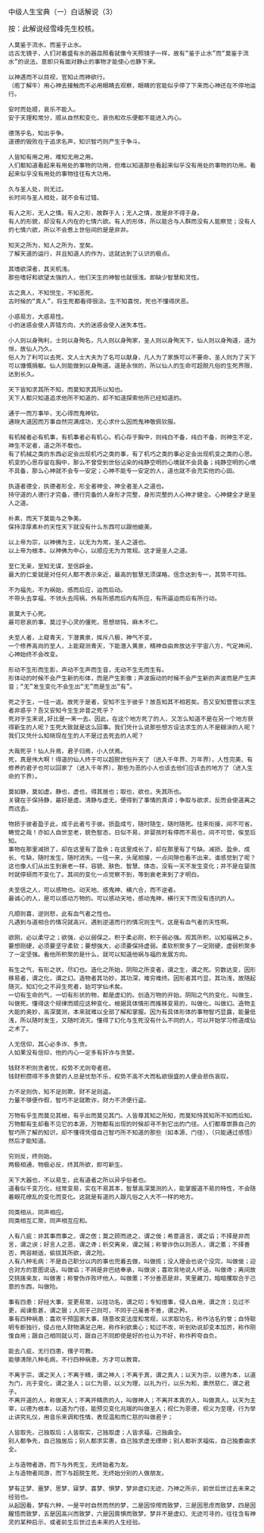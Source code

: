 中级人生宝典（一）白话解说（3） 

按：此解说经雪峰先生校核。


    人莫鉴于流水，而鉴于止水。
    远古无镜子，人们对着盛有水的器皿照看就像今天照镜子一样，故有“鉴于止水”而“莫鉴于流水”的说法。意即只有面对静止的事物才能使心也静下来。

    以神遇而不以目视，官知止而神欲行。
    （庖丁解牛）用心神去接触而不必用眼睛去观察，眼睛的官能似乎停了下来而心神还在不停地运行。

    安时而处顺，哀乐不能入。
    安于天理和常分，顺从自然和变化，哀伤和欢乐便都不能进入内心。

    德荡乎名，知出乎争。
    道德的毁败在于追求名声，知识智巧则产生于争斗。

    人皆知有用之用，难知无用之用。
    人们都知道看起来有用处的事物的功用，但难以知道那些看起来似乎没有用处的事物的功用。看起来似乎没有用处的事物往往有大功用。

    久与圣人处，则无过。
    长时间与圣人相处，就不会有过错。

    有人之形，无人之情。有人之形，故群于人；无人之情，故是非不得于身。
    有人的形貌，却没有人内在的七情六欲。有人的形体，所以能合与人群而没有人能察觉；没有人的七情六欲，所以不会惹上世俗间的是是非非。

    知天之所为，知人之所为，至矣。
    了解天道的运行，并且知道人的作为，这就达到了认识的极点。

    其嗜欲深者，其天机浅。
    那些嗜好和欲望太强的人，他们天生的神智也就很浅。即缺少智慧和灵性。

    古之真人，不知悦生，不知恶死。
    古时候的“真人”，将生死都看得很淡。生不知喜悦，死也不懂得厌恶。

    小惑易方，大惑易性。
    小的迷惑会使人弄错方向，大的迷惑会使人迷失本性。

    小人则以身殉利，士则以身殉名，凡人则以身殉家，圣人则以身殉天下，仙人则以身殉道，道为恒，故仙人乃久。
    俗人为了利可以去死，文人士大夫为了名可以献身，凡人为了家族可以不要命，圣人则为了天下可以慷慨捐躯。仙人则能做到以身殉道。道是永恒的，所以仙人的生命可超脱凡俗的生死界限，达到长久。

    天下皆知求其所不知，而莫知求其所以知也。
    天下人都只知道追求他所不知道的，却不知道探索他所已经知道的。

    通于一而万事毕，无心得而鬼神钦。
    通晓大道因而万事自然完满成功，无心求什么因而鬼神敬佩钦服。

    有机械者必有机事，有机事者必有机心。机心存于胸中，则纯白不备，纯白不备，则神生不定，神生不定者，道之所不载也。
    有了机械之类的东西必定会出现机巧之类的事，有了机巧之类的事必定会出现机变之类的心思。机变的心思存留在胸中，那么不曾受到世俗沾染的纯静空明的心境就不会具备；纯静空明的心境不具备，那么心神就不会专一安定；心神不能专一安定的人，道也就不会充实他的心田。

    执道者德全，执德者形全，形全者神全，神全者圣人之道也。
    持守道的人德行才完备，德行完备的人身形才完整，身形完整的人心神才健全。心神健全才是圣人之道。

    朴素，而天下莫能与之争美。
    保持淳厚素朴的天性天下就没有什么东西可以跟他媲美。

    以上帝为宗，以神佛为主，以无为为常。圣人之道也。
    以上帝为根本，以神佛为中心，以顺应无为为常规。这才是圣人之道。

    至仁无亲，至知无谋，至信辟金。
    最大的仁爱就是对任何人都不表示亲近，最高的智慧无须谋略，信念达到专一，其势不可挡。

    不为福先，不为祸始，感而后应，迫而后动。
    不带头去享福，不领头去闯祸，外有所感而后内有所应，有所逼迫而后有所行动。

    哀莫大于心死。
    最可悲哀的事，莫过于心灵的僵死，思想顽钝，麻木不仁。

    夫至人者，上窥青天，下潜黄泉，挥斥八极，神气不变。
    一个修养高尚的至人，上能窥测青天，下能潜入黄泉，精神自由奔放达于宇宙八方，气定神闲，心神始终不会改变。

    形动不生形而生影，声动不生声而生音，无动不生无而生有。
    形体动的时候不会产生新的形体，而是产生影像；声波振动的时候不会产生新的声波而是产生声音；“无”发生变化不会生出“无”而是生出“有”。

    死之于生，一往一返。故死于是者，安知不生于彼乎？故吾知其不相若矣。吾又安知营营以求生者非惑乎？吾又安知今生生非昔之死乎？
    死对于生来说,好比是一来一去。因此，在这个地方死了的人，又怎么知道不是在另一个地方获得新生的人呢？生死大致就是这么回事。我们凭什么说那些想方设法求生的人不是糊涂的人呢？我们又凭什么知晓现在生的人不是过去死去的人呢？

    大哉死乎！仙人升焉，君子归焉，小人伏焉。
    死，真是伟大啊！得道的仙人终于可以超脱世俗升天了（进入千年界、万年界），人性完美、有修养的君子也可以回家了（进入千年界），那些为恶的小人也该去他们应该去的地方了（进入生命的下界）。

    莫如静，莫如虚。静也，虚也，得其居也；取也，欲也，失其所也。
    关键在于保持静，最好是虚。清静与虚无，便得到了事情的真谛；争取与欲求，反而会使道离之而远去。 

    物损于彼者盈于此，成于此者亏于彼。损盈成亏，随时随生，随时随死。往来衔接，间不可省，畴觉之哉！亦如人自世至老，貌色智态，日似不易，非婴孩时有停而不易也，间不可觉，俟至后知。
    事物在那里减损了，却在这里有了盈余；在这里成长了，却在那里有了亏缺。减损、盈余、成长、亏缺，随时发生，随时消失。一往一来，头尾相接，一点间隙也看不出来，谁感觉到了呢？这也像人们从出生到衰老一样，容貌、肤色、智慧、体态，没有一天不发生变化；并不是在婴孩时就停顿而不变化了。其间的变化一点觉察不到，等到衰老来到了才明白。

    夫至信之人，可以感物也。动天地、感鬼神、横六合，而不逆者。
    最诚心的人，是可以感动万物的。可以感动天地，感动鬼神，横行天下而没有违抗的人。

    凡顺则喜，逆则怒，此有血气者之性也。
    凡遇到与道相合的情况就高兴，遇到逆道而行的情况则生气，这是有血气者的天性啊。

    欲刚，必以柔守之；欲强，必以弱保之。积于柔必刚，积于弱必强。观其所积，以知福祸之乡。
    要想刚硬，必须要坚守柔软；要想强大，必须要保持虚弱。柔软积聚多了一定刚硬，虚弱积聚多了一定坚强。看他所积聚的是什么，就可以知道他祸与福的发展方向。

    有生之气，有形之状，尽幻也。造化之所始，阴阳之所变者，谓之生，谓之死。穷数达变，因形移易者，谓之化，谓之幻。造物者其功妙，其功深，难穷难终。因形者其巧显，其功浅，故随起随灭。知幻化之不异生死者，始可学仙术矣。
    一切有生命的气，一切有形状的物，都是虚幻的。创造万物的开始，阴阳之气的变化，叫做生，叫做死。懂得这个规律而顺应这种变化，根据具体情形而推移变易的，叫做化，叫做幻。造物主大能的奥妙，高深莫测，本来就难以全部了解和掌握。因为有具体形体的事物智巧显露，能量低浅，所以随时发生，又随时消灭。懂得了幻化与生死没有什么不同的人，可以开始学习修道成仙之术了。

    人无信仰，其心必多诈、多贪。
    人如果没有信仰，他的内心一定多有奸诈与贪婪。

    钱财不积则贪者忧，权势不尤则夸者悲。
    钱财积攒得不多贪婪的人总是忧愁不乐，权势不高不大而私欲很盛的人便会悲伤哀叹。

    力不足则伪，知不足则欺，财不足则盗。
    力量不够便作假，智巧不足就欺诈，财力不济便行盗。

    万物有乎生而莫见其根，有乎出而莫见其门。人皆尊其知之所知，而莫知恃其知所不知而后知。
    万物都有生却看不见它的本源，万物都有出现的时候却寻不到它出的门径。人们都尊崇靠自己的智巧所了解的知识，却不懂得凭借自己智巧所不知道的那些（如本源、门径），（只能通过感悟）然后才能知道。

    穷则反，终则始。
    两极相通，物极必反，终其所欲，即可新生。

    天下大器也，不以易生，此有道者之所以异乎俗者也。
    道看似千变万化，经常变易，实在不易其本，智慧高深莫测的人，能掌握道不易的特性，不会随着眼花缭乱的变化而变化。这就是有道的人跟凡俗之人大不一样的地方。

    同类相从，同声相应。
    同类相互汇聚，同声相互应和。

    人有八疵：非其事而事之，谓之偬；莫之顾而进之，谓之佞；希意道言，谓之谄；不择是非而言，谓之谀；好言人之恶，谓之谗；析交离亲，谓之贼；称誉诈伪以则恶人，谓之慝；不择善否，两容颊适，偷拔其所欲，谓之险。
    人有八种毛病：不是自己职分以内的事也兜着去做，叫做揽；没人理会也说个没完，叫做佞；迎合对方的意图说话，叫做谄；不辨是非巴结奉承，叫做谀；喜欢背地说人坏话，叫做谗；离间故交挑拨亲友，叫做害；称誉伪诈败坏他人，叫做慝；不分善恶是非，笑里藏刀，暗暗攫取合于己意的东西，叫做险。

    事有四患：好经大事，变更易常，以挂功名，谓之叨；专知擅事，侵人自用，谓之贪；见过不更，闻谏愈甚，谓之狠；人同于己则可，不同于己虽善不善，谓之矜。
    事有四种祸患：喜欢干预国家大事，随意改变法度和常规，以求取功名，称作沽名钓誉；自恃聪明专断独行，侵占他人财物满足己用，称作利欲熏心；知过不改，听到劝说却变本加厉，称作刚愎自用；跟自己相同就认可，跟自己不同即使是好的也认为不好，称作矜夸自负。

    能去八疵，无行四患，孺子可教。
    能够清除八种毛病，不行四种祸患，方才可以教育。

    不离于宗，谓之天人；不离于精，谓之神人；不离于真，谓之真人；以天为宗，以德为本，以道为门，兆于变化，谓之圣人；以仁为恩，以义为理，以礼为行，以乐为和，熏然慈仁，谓之君子。
    不离开道的人，称做天人；不离开精质的人，叫做神人；不离开本真的人，叫做真人。以天为主宰，以德为根本，以道为门径，能预见变化兆端的叫做圣人；视仁为恩德，视义为至理，行为举止讲究礼仪，用音乐来调和性情，表现温和而仁慈的叫做君子；

    人皆取先，己独取后；人皆取实，己独取虚；人皆求福，己独曲全。
    别人都争先，自己独居后；别人都求实惠，自己独求虚无缥缈；别人都祈求福佑，自己独委曲求全。

    上与造物者游，而下与外死生，无终始者为友。
    上与造物者同游，而下与超脱生死，无终始分别的人做朋友。

    梦有正梦、噩梦、思梦、寐梦、喜梦、惧梦，梦非虚幻无迹，乃神之所示，前世后世过去未来之经验也。
    从起因看，梦有六种，一是平时自然而然的梦，二是因惊愕而致梦，三是因思虑而致梦，四是因醒悟而致梦，五是因高兴而致梦，六是因畏惧而致梦。梦并不是虚幻、无迹可寻的，往往含有神灵的某种启示，或者前生后世过去未来的人生经验。



